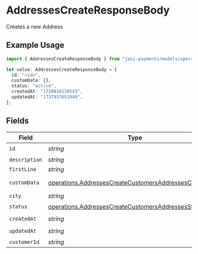 # AddressesCreateResponseBody

Creates a new Address

## Example Usage

```typescript
import { AddressesCreateResponseBody } from "jani-payments/models/operations";

let value: AddressesCreateResponseBody = {
  id: "<id>",
  customData: {},
  status: "active",
  createdAt: "1720816230543",
  updatedAt: "1737937651949",
};
```

## Fields

| Field                                                                                                                            | Type                                                                                                                             | Required                                                                                                                         | Description                                                                                                                      |
| -------------------------------------------------------------------------------------------------------------------------------- | -------------------------------------------------------------------------------------------------------------------------------- | -------------------------------------------------------------------------------------------------------------------------------- | -------------------------------------------------------------------------------------------------------------------------------- |
| `id`                                                                                                                             | *string*                                                                                                                         | :heavy_check_mark:                                                                                                               | N/A                                                                                                                              |
| `description`                                                                                                                    | *string*                                                                                                                         | :heavy_minus_sign:                                                                                                               | N/A                                                                                                                              |
| `firstLine`                                                                                                                      | *string*                                                                                                                         | :heavy_minus_sign:                                                                                                               | N/A                                                                                                                              |
| `customData`                                                                                                                     | [operations.AddressesCreateCustomersAddressesCustomData](../../models/operations/addressescreatecustomersaddressescustomdata.md) | :heavy_check_mark:                                                                                                               | Any valid JSON value                                                                                                             |
| `city`                                                                                                                           | *string*                                                                                                                         | :heavy_minus_sign:                                                                                                               | N/A                                                                                                                              |
| `status`                                                                                                                         | [operations.AddressesCreateCustomersAddressesStatus](../../models/operations/addressescreatecustomersaddressesstatus.md)         | :heavy_check_mark:                                                                                                               | N/A                                                                                                                              |
| `createdAt`                                                                                                                      | *string*                                                                                                                         | :heavy_check_mark:                                                                                                               | N/A                                                                                                                              |
| `updatedAt`                                                                                                                      | *string*                                                                                                                         | :heavy_check_mark:                                                                                                               | N/A                                                                                                                              |
| `customerId`                                                                                                                     | *string*                                                                                                                         | :heavy_minus_sign:                                                                                                               | N/A                                                                                                                              |